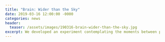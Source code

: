 ```yaml
---
title: "Brain: Wider than the Sky"
date: 2019-03-16 12:00:00 -0000
categories: news
header:
  teaser: /assets/images/190316-brain-wider-than-the-sky.jpg
excerpt: We developed an experiment contemplating the moments between perception and action for a new exhibition at the Calouste Gulbenkian museum, in collaboration with Artica.
---
```

